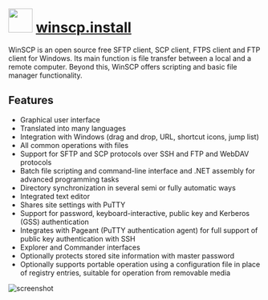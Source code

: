 # <img src="https://cdn.jsdelivr.net/gh/chocolatey-community/chocolatey-packages@6528e6936f5dc088aa67e03532d06101cdf4ed70/icons/winscp.png" width="48" height="48"/> [winscp.install](https://chocolatey.org/packages/winscp.install)

WinSCP is an open source free SFTP client, SCP client, FTPS client and FTP client for Windows. Its main function is file transfer between a local and a remote computer. Beyond this, WinSCP offers scripting and basic file manager functionality.

## Features

- Graphical user interface
- Translated into many languages
- Integration with Windows (drag and drop, URL, shortcut icons, jump list)
- All common operations with files
- Support for SFTP and SCP protocols over SSH and FTP and WebDAV protocols
- Batch file scripting and command-line interface and .NET assembly for advanced programming tasks
- Directory synchronization in several semi or fully automatic ways
- Integrated text editor
- Shares site settings with PuTTY
- Support for password, keyboard-interactive, public key and Kerberos (GSS) authentication
- Integrates with Pageant (PuTTY authentication agent) for full support of public key authentication with SSH
- Explorer and Commander interfaces
- Optionally protects stored site information with master password
- Optionally supports portable operation using a configuration file in place of registry entries, suitable for operation from removable media

![screenshot](https://rawgit.com/chocolatey/chocolatey-coreteampackages/master/automatic/winscp.install/screenshot.png)

